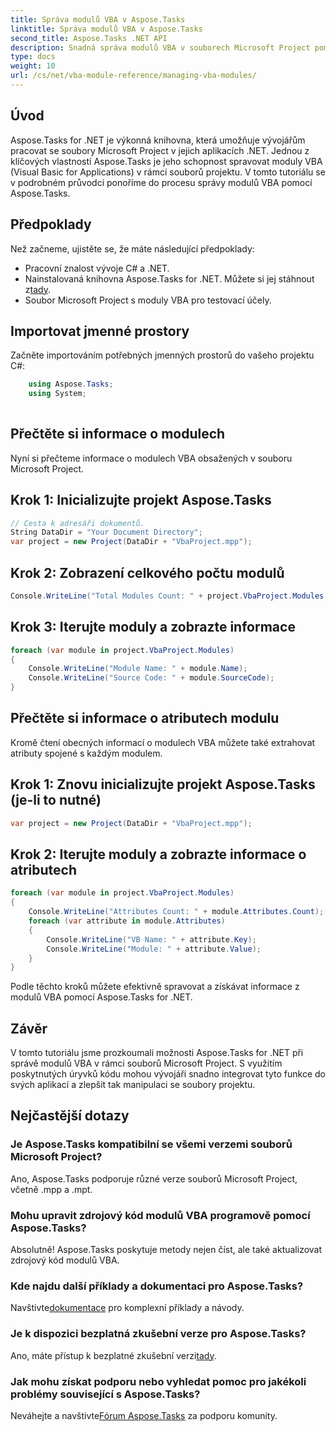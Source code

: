 ```yaml
---
title: Správa modulů VBA v Aspose.Tasks
linktitle: Správa modulů VBA v Aspose.Tasks
second_title: Aspose.Tasks .NET API
description: Snadná správa modulů VBA v souborech Microsoft Project pomocí Aspose.Tasks for .NET. Prozkoumejte pokyny krok za krokem a vylepšete svůj pracovní postup vývoje.
type: docs
weight: 10
url: /cs/net/vba-module-reference/managing-vba-modules/
---
```

## Úvod
Aspose.Tasks for .NET je výkonná knihovna, která umožňuje vývojářům pracovat se soubory Microsoft Project v jejich aplikacích .NET. Jednou z klíčových vlastností Aspose.Tasks je jeho schopnost spravovat moduly VBA (Visual Basic for Applications) v rámci souborů projektu. V tomto tutoriálu se v podrobném průvodci ponoříme do procesu správy modulů VBA pomocí Aspose.Tasks.
## Předpoklady
Než začneme, ujistěte se, že máte následující předpoklady:
- Pracovní znalost vývoje C# a .NET.
-  Nainstalovaná knihovna Aspose.Tasks for .NET. Můžete si jej stáhnout z[tady](https://releases.aspose.com/tasks/net/).
- Soubor Microsoft Project s moduly VBA pro testovací účely.
## Importovat jmenné prostory
Začněte importováním potřebných jmenných prostorů do vašeho projektu C#:
```csharp
    using Aspose.Tasks;
    using System;
    
```
## Přečtěte si informace o modulech
Nyní si přečteme informace o modulech VBA obsažených v souboru Microsoft Project.
## Krok 1: Inicializujte projekt Aspose.Tasks
```csharp
// Cesta k adresáři dokumentů.
String DataDir = "Your Document Directory";
var project = new Project(DataDir + "VbaProject.mpp");
```
## Krok 2: Zobrazení celkového počtu modulů
```csharp
Console.WriteLine("Total Modules Count: " + project.VbaProject.Modules.Count);
```
## Krok 3: Iterujte moduly a zobrazte informace
```csharp
foreach (var module in project.VbaProject.Modules)
{
    Console.WriteLine("Module Name: " + module.Name);
    Console.WriteLine("Source Code: " + module.SourceCode);
}
```
## Přečtěte si informace o atributech modulu
Kromě čtení obecných informací o modulech VBA můžete také extrahovat atributy spojené s každým modulem.
## Krok 1: Znovu inicializujte projekt Aspose.Tasks (je-li to nutné)
```csharp
var project = new Project(DataDir + "VbaProject.mpp");
```
## Krok 2: Iterujte moduly a zobrazte informace o atributech
```csharp
foreach (var module in project.VbaProject.Modules)
{
    Console.WriteLine("Attributes Count: " + module.Attributes.Count);
    foreach (var attribute in module.Attributes)
    {
        Console.WriteLine("VB Name: " + attribute.Key);
        Console.WriteLine("Module: " + attribute.Value);
    }
}
```
Podle těchto kroků můžete efektivně spravovat a získávat informace z modulů VBA pomocí Aspose.Tasks for .NET.
## Závěr
V tomto tutoriálu jsme prozkoumali možnosti Aspose.Tasks for .NET při správě modulů VBA v rámci souborů Microsoft Project. S využitím poskytnutých úryvků kódu mohou vývojáři snadno integrovat tyto funkce do svých aplikací a zlepšit tak manipulaci se soubory projektu.

## Nejčastější dotazy
### Je Aspose.Tasks kompatibilní se všemi verzemi souborů Microsoft Project?
Ano, Aspose.Tasks podporuje různé verze souborů Microsoft Project, včetně .mpp a .mpt.
### Mohu upravit zdrojový kód modulů VBA programově pomocí Aspose.Tasks?
Absolutně! Aspose.Tasks poskytuje metody nejen číst, ale také aktualizovat zdrojový kód modulů VBA.
### Kde najdu další příklady a dokumentaci pro Aspose.Tasks?
 Navštivte[dokumentace](https://reference.aspose.com/tasks/net/) pro komplexní příklady a návody.
### Je k dispozici bezplatná zkušební verze pro Aspose.Tasks?
Ano, máte přístup k bezplatné zkušební verzi[tady](https://releases.aspose.com/).
### Jak mohu získat podporu nebo vyhledat pomoc pro jakékoli problémy související s Aspose.Tasks?
Neváhejte a navštivte[Fórum Aspose.Tasks](https://forum.aspose.com/c/tasks/15) za podporu komunity.